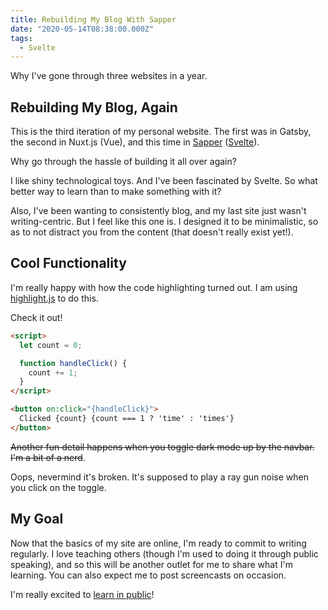 ```yaml
---
title: Rebuilding My Blog With Sapper
date: "2020-05-14T08:38:00.000Z"
tags:
  - Svelte
---
```


Why I've gone through three websites in a year.

<!-- more -->

## Rebuilding My Blog, Again

This is the third iteration of my personal website. The first was in Gatsby, the second in Nuxt.js (Vue), and this time in
[Sapper](https://sapper.svelte.dev/) ([Svelte](https://svelte.dev/)).

Why go through the hassle of building it all over again?

I like shiny technological toys. And I've been fascinated by Svelte. So what better way to learn than to make something
with it?

Also, I've been wanting to consistently blog, and my last site just wasn't writing-centric. But I feel like this one is.
I designed it to be minimalistic, so as to not distract you from the content (that doesn't really exist yet!).

## Cool Functionality

I'm really happy with how the code highlighting turned out. I am using [highlight.js](https://highlightjs.org/) to do this.

Check it out!

```html
<script>
  let count = 0;

  function handleClick() {
    count += 1;
  }
</script>

<button on:click="{handleClick}">
  Clicked {count} {count === 1 ? 'time' : 'times'}
</button>
```

<strike>Another fun detail happens when you toggle dark mode up by the navbar. I'm a bit of a nerd</strike>.

Oops, nevermind it's broken. It's supposed to play a ray gun noise when you click on the toggle.

## My Goal

Now that the basics of my site are online, I'm ready to commit to writing regularly. I love teaching others (though I'm used to doing it through public speaking), and so this will be another outlet for me to share what I'm learning. You can also expect me to post screencasts on occasion.

I'm really excited to [learn in public](https://www.swyx.io/writing/learn-in-public/)!
